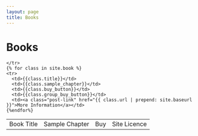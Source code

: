 ```yaml
---
layout: page
title: Books
---
```



<div class="home">

  <h1 class="page-heading">Books</h1>

  <table class="rwd-table">
    <tr>
      <td>Book Title</td>
      <td>Sample Chapter</td>
      <td>Buy</td>
      <td>Site Licence</td>

    </tr>
    {% for class in site.book %}
    <tr>
      <td>{{class.title}}</td>
      <td>{{class.sample_chapter}}</td>	
      <td>{{class.buy_button}}</td>
      <td>{{class.group_buy_button}}</td>	
      <td><a class="post-link" href="{{ class.url | prepend: site.baseurl }}">More Information</a></td>
    {%endfor%}
  </table>  


</div>
